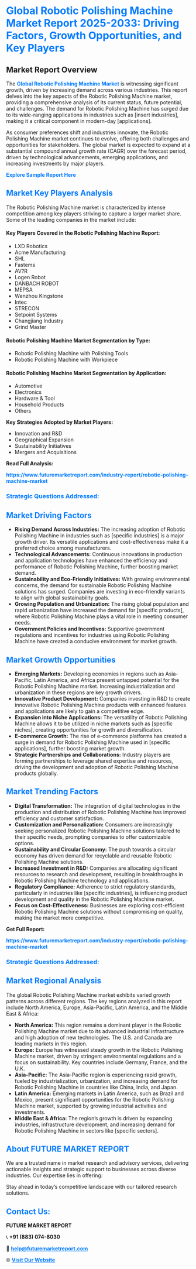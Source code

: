 <h1 style="color: #007BFF;">Global Robotic Polishing Machine Market Report 2025-2033: Driving Factors, Growth Opportunities, and Key Players</h1>

<section id="overview">
<h2>Market Report Overview</h2>
<p>The <a href="https://www.futuremarketreport.com/industry-report/robotic-polishing-machine-market" style="color: #007BFF; text-decoration: none;"><strong>Global Robotic Polishing Machine Market</strong></a> is witnessing significant growth, driven by increasing demand across various industries. This report delves into the key aspects of the Robotic Polishing Machine market, providing a comprehensive analysis of its current status, future potential, and challenges. The demand for Robotic Polishing Machine has surged due to its wide-ranging applications in industries such as [insert industries], making it a critical component in modern-day [applications].</p>
<p>As consumer preferences shift and industries innovate, the Robotic Polishing Machine market continues to evolve, offering both challenges and opportunities for stakeholders. The global market is expected to expand at a substantial compound annual growth rate (CAGR) over the forecast period, driven by technological advancements, emerging applications, and increasing investments by major players.</p>
</section>

<section id="overview">
<p><a href="https://www.futuremarketreport.com/request-sample/reportId=28045" style="color: #007BFF; text-decoration: none;"><strong>Explore Sample Report Here</strong></a></p>
</section>

<section id="key-players">
<h2 style="color: #007BFF;">Market Key Players Analysis</h2>
<p>The Robotic Polishing Machine market is characterized by intense competition among key players striving to capture a larger market share. Some of the leading companies in the market include:</p>
<h4>Key Players Covered in the Robotic Polishing Machine Report:</h4>
<ul><li>LXD Robotics</li><li>Acme Manufacturing</li><li>SHL</li><li>Fastems</li><li>AV?R</li><li>Logen Robot</li><li>DANBACH ROBOT</li><li>MEPSA</li><li>Wenzhou Kingstone</li><li>Intec</li><li>STRECON</li><li>Setpoint Systems</li><li>Changjiang Industry</li><li>Grind Master</li></ul>
<h4>Robotic Polishing Machine Market Segmentation by Type:</h4>
<ul><li>Robotic Polishing Machine with Polishing Tools</li><li>Robotic Polishing Machine with Workpiece</li></ul>

<h4>Robotic Polishing Machine Market Segmentation by Application:</h4>
<ul><li>Automotive</li><li>Electronics</li><li>Hardware &amp; Tool</li><li>Household Products</li><li>Others</li></ul>
<p><strong>Key Strategies Adopted by Market Players:</strong></p>
<ul>
<li>Innovation and R&D</li>
<li>Geographical Expansion</li>
<li>Sustainability Initiatives</li>
<li>Mergers and Acquisitions</li>
</ul>
</section>

<section>
<p><strong>Read Full Analysis: </strong></p><a href="https://www.futuremarketreport.com/industry-report/robotic-polishing-machine-market" style="color: #007BFF; text-decoration: none;"><strong>https://www.futuremarketreport.com/industry-report/robotic-polishing-machine-market</strong></a>
<h3 style="color: #007BFF;">Strategic Questions Addressed:</h3>
</section>

<section id="driving-factors">
<h2 style="color: #007BFF;">Market Driving Factors</h2>
<ul>
<li><strong>Rising Demand Across Industries:</strong> The increasing adoption of Robotic Polishing Machine in industries such as [specific industries] is a major growth driver. Its versatile applications and cost-effectiveness make it a preferred choice among manufacturers.</li>
<li><strong>Technological Advancements:</strong> Continuous innovations in production and application technologies have enhanced the efficiency and performance of Robotic Polishing Machine, further boosting market demand.</li>
<li><strong>Sustainability and Eco-Friendly Initiatives:</strong> With growing environmental concerns, the demand for sustainable Robotic Polishing Machine solutions has surged. Companies are investing in eco-friendly variants to align with global sustainability goals.</li>
<li><strong>Growing Population and Urbanization:</strong> The rising global population and rapid urbanization have increased the demand for [specific products], where Robotic Polishing Machine plays a vital role in meeting consumer needs.</li>
<li><strong>Government Policies and Incentives:</strong> Supportive government regulations and incentives for industries using Robotic Polishing Machine have created a conducive environment for market growth.</li>
</ul>
</section>

<section id="growth-opportunities">
<h2 style="color: #007BFF;">Market Growth Opportunities</h2>
<ul>
<li><strong>Emerging Markets:</strong> Developing economies in regions such as Asia-Pacific, Latin America, and Africa present untapped potential for the Robotic Polishing Machine market. Increasing industrialization and urbanization in these regions are key growth drivers.</li>
<li><strong>Innovative Product Development:</strong> Companies investing in R&D to create innovative Robotic Polishing Machine products with enhanced features and applications are likely to gain a competitive edge.</li>
<li><strong>Expansion into Niche Applications:</strong> The versatility of Robotic Polishing Machine allows it to be utilized in niche markets such as [specific niches], creating opportunities for growth and diversification.</li>
<li><strong>E-commerce Growth:</strong> The rise of e-commerce platforms has created a surge in demand for Robotic Polishing Machine used in [specific applications], further boosting market growth.</li>
<li><strong>Strategic Partnerships and Collaborations:</strong> Industry players are forming partnerships to leverage shared expertise and resources, driving the development and adoption of Robotic Polishing Machine products globally.</li>
</ul>
</section>

<section id="trending-factors">
<h2 style="color: #007BFF;">Market Trending Factors</h2>
<ul>
<li><strong>Digital Transformation:</strong> The integration of digital technologies in the production and distribution of Robotic Polishing Machine has improved efficiency and customer satisfaction.</li>
<li><strong>Customization and Personalization:</strong> Consumers are increasingly seeking personalized Robotic Polishing Machine solutions tailored to their specific needs, prompting companies to offer customizable options.</li>
<li><strong>Sustainability and Circular Economy:</strong> The push towards a circular economy has driven demand for recyclable and reusable Robotic Polishing Machine solutions.</li>
<li><strong>Increased Investment in R&D:</strong> Companies are allocating significant resources to research and development, resulting in breakthroughs in Robotic Polishing Machine technology and applications.</li>
<li><strong>Regulatory Compliance:</strong> Adherence to strict regulatory standards, particularly in industries like [specific industries], is influencing product development and quality in the Robotic Polishing Machine market.</li>
<li><strong>Focus on Cost-Effectiveness:</strong> Businesses are exploring cost-efficient Robotic Polishing Machine solutions without compromising on quality, making the market more competitive.</li>
</ul>
</section>

<section>
<p><strong>Get Full Report: </strong></p><a href="https://www.futuremarketreport.com/industry-report/robotic-polishing-machine-market" style="color: #007BFF; text-decoration: none;"><strong>https://www.futuremarketreport.com/industry-report/robotic-polishing-machine-market</strong></a>
<h3 style="color: #007BFF;">Strategic Questions Addressed:</h3>
</section>


<section id="regional-analysis">
<h2 style="color: #007BFF;">Market Regional Analysis</h2>
<p>The global Robotic Polishing Machine market exhibits varied growth patterns across different regions. The key regions analyzed in this report include North America, Europe, Asia-Pacific, Latin America, and the Middle East & Africa:</p>
<ul>
<li><strong>North America:</strong> This region remains a dominant player in the Robotic Polishing Machine market due to its advanced industrial infrastructure and high adoption of new technologies. The U.S. and Canada are leading markets in this region.</li>
<li><strong>Europe:</strong> Europe has witnessed steady growth in the Robotic Polishing Machine market, driven by stringent environmental regulations and a focus on sustainability. Key countries include Germany, France, and the U.K.</li>
<li><strong>Asia-Pacific:</strong> The Asia-Pacific region is experiencing rapid growth, fueled by industrialization, urbanization, and increasing demand for Robotic Polishing Machine in countries like China, India, and Japan.</li>
<li><strong>Latin America:</strong> Emerging markets in Latin America, such as Brazil and Mexico, present significant opportunities for the Robotic Polishing Machine market, supported by growing industrial activities and investments.</li>
<li><strong>Middle East & Africa:</strong> The region’s growth is driven by expanding industries, infrastructure development, and increasing demand for Robotic Polishing Machine in sectors like [specific sectors].</li>
</ul>
</section>

<footer>
<h2 style="color: #007BFF;">About FUTURE MARKET REPORT</h2>
<p>We are a trusted name in market research and advisory services, delivering actionable insights and strategic support to businesses across diverse industries. Our expertise lies in offering:</p>

<p>Stay ahead in today’s competitive landscape with our tailored research solutions.</p>

<h2 style="color: #007BFF;">Contact Us:</h2>
<p><strong>FUTURE MARKET REPORT</strong></p>
<p>📞 <strong>+91 (883) 074-8030</strong></p>
<p>📧 <strong><a href="mailto:help@futuremarketreport.com" style="color: #007BFF;">help@futuremarketreport.com</a></strong></p>
<p>🌐 <strong><a href="https://www.futuremarketreport.com/" style="color: #007BFF;">Visit Our Website</a></strong></p>
</footer>